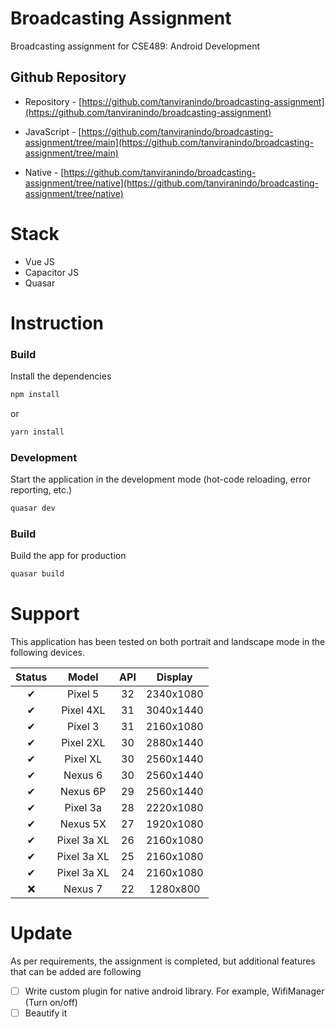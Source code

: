 # Broadcasting Assignment

Broadcasting assignment for CSE489: Android Development

## Github Repository

- Repository - [https://github.com/tanviranindo/broadcasting-assignment](https://github.com/tanviranindo/broadcasting-assignment)

- JavaScript - [https://github.com/tanviranindo/broadcasting-assignment/tree/main](https://github.com/tanviranindo/broadcasting-assignment/tree/main)

- Native - [https://github.com/tanviranindo/broadcasting-assignment/tree/native](https://github.com/tanviranindo/broadcasting-assignment/tree/native)

# Stack

- Vue JS
- Capacitor JS
- Quasar

# Instruction
### Build
Install the dependencies
```bash
npm install
```
or
```bash
yarn install
```
### Development
Start the application in the development mode (hot-code reloading, error reporting, etc.)
```bash
quasar dev
```

### Build
Build the app for production
```bash
quasar build
```

# Support

This application has been tested on both portrait and landscape mode in the following devices.

| Status |    Model    | API |  Display  |
| :----: | :---------: | :-: | :-------: |
|   ✔    |   Pixel 5   | 32  | 2340x1080 |
|   ✔    |  Pixel 4XL  | 31  | 3040x1440 |
|   ✔    |   Pixel 3   | 31  | 2160x1080 |
|   ✔    |  Pixel 2XL  | 30  | 2880x1440 |
|   ✔    |  Pixel XL   | 30  | 2560x1440 |
|   ✔    |   Nexus 6   | 30  | 2560x1440 |
|   ✔    |  Nexus 6P   | 29  | 2560x1440 |
|   ✔    |  Pixel 3a   | 28  | 2220x1080 |
|   ✔    |  Nexus 5X   | 27  | 1920x1080 |
|   ✔    | Pixel 3a XL | 26  | 2160x1080 |
|   ✔    | Pixel 3a XL | 25  | 2160x1080 |
|   ✔    | Pixel 3a XL | 24  | 2160x1080 |
|   ❌   |   Nexus 7   | 22  | 1280x800  |

# Update

As per requirements, the assignment is completed, but additional features that can be added are following

- [ ] Write custom plugin for native android library. For example, WifiManager (Turn on/off)
- [ ] Beautify it
